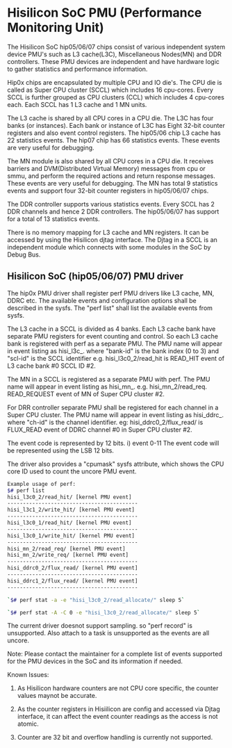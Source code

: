 **Hisilicon SoC PMU (Performance Monitoring Unit)**
=================================================
The Hisilicon SoC hip05/06/07 chips consist of various independent system
device PMU's such as L3 cache(L3C), Miscellaneous Nodes(MN) and DDR
controllers. These PMU devices are independent and have hardware logic to
gather statistics and performance information.

Hip0x chips are encapsulated by multiple CPU and IO die's. The CPU die is
called as Super CPU cluster (SCCL) which includes 16 cpu-cores. Every SCCL
is further grouped as CPU clusters (CCL) which includes 4 cpu-cores each.
Each SCCL has 1 L3 cache and 1 MN units.

The L3 cache is shared by all CPU cores in a CPU die. The L3C has four banks
(or instances). Each bank or instance of L3C has Eight 32-bit counter
registers and also event control registers. The hip05/06 chip L3 cache has
22 statistics events. The hip07 chip has 66 statistics events. These events
are very useful for debugging.

The MN module is also shared by all CPU cores in a CPU die. It receives
barriers and DVM(Distributed Virtual Memory) messages from cpu or smmu, and
perform the required actions and return response messages. These events are
very useful for debugging. The MN has total 9 statistics events and support
four 32-bit counter registers in hip05/06/07 chips.

The DDR controller supports various statistics events. Every SCCL has 2 DDR
channels and hence 2 DDR controllers. The hip05/06/07 has support for a
total of 13 statistics events.

There is no memory mapping for L3 cache and MN registers. It can be accessed
by using the Hisilicon djtag interface. The Djtag in a SCCL is an independent
module which connects with some modules in the SoC by Debug Bus.

**Hisilicon SoC (hip05/06/07) PMU driver**
--------------------------------------
The hip0x PMU driver shall register perf PMU drivers like L3 cache, MN, DDRC
etc.
The available events and configuration options shall be described in the sysfs.
The "perf list" shall list the available events from sysfs.

The L3 cache in a SCCL is divided as 4 banks. Each L3 cache bank have separate
PMU registers for event counting and control. So each L3 cache bank is
registered with perf as a separate PMU.
The PMU name will appear in event listing as hisi_l3c<bank-id>_<scl-id>.
where "bank-id" is the bank index (0 to 3) and "scl-id" is the SCCL identifier
e.g. hisi_l3c0_2/read_hit is READ_HIT event of L3 cache bank #0 SCCL ID #2.

The MN in a SCCL is registered as a separate PMU with perf.
The PMU name will appear in event listing as hisi_mn_<scl-id>.
e.g. hisi_mn_2/read_req. READ_REQUEST event of MN of Super CPU cluster #2.

For DRR controller separate PMU shall be registered for each channel in a
Super CPU cluster.
The PMU name will appear in event listing as hisi_ddrc<ch-id>_<scl-id>.
where "ch-id" is the channel identifier.
eg: hisi_ddrc0_2/flux_read/ is FLUX_READ event of DDRC channel #0 in
Super CPU cluster #2.

The event code is represented by 12 bits.
	i) event 0-11
		The event code will be represented using the LSB 12 bits.

The driver also provides a "cpumask" sysfs attribute, which shows the CPU core
ID used to count the uncore PMU event.

```bash
Example usage of perf:
$# perf list
hisi_l3c0_2/read_hit/ [kernel PMU event]
------------------------------------------
hisi_l3c1_2/write_hit/ [kernel PMU event]
------------------------------------------
hisi_l3c0_1/read_hit/ [kernel PMU event]
------------------------------------------
hisi_l3c0_1/write_hit/ [kernel PMU event]
------------------------------------------
hisi_mn_2/read_req/ [kernel PMU event]
hisi_mn_2/write_req/ [kernel PMU event]
------------------------------------------
hisi_ddrc0_2/flux_read/ [kernel PMU event]
------------------------------------------
hisi_ddrc1_2/flux_read/ [kernel PMU event]
------------------------------------------

`$# perf stat -a -e "hisi_l3c0_2/read_allocate/" sleep 5`

`$# perf stat -A -C 0 -e "hisi_l3c0_2/read_allocate/" sleep 5`
```

The current driver doesnot support sampling. so "perf record" is unsupported.
Also attach to a task is unsupported as the events are all uncore.

Note: Please contact the maintainer for a complete list of events supported for
the PMU devices in the SoC and its information if needed.

Known Issues:

1. As Hisilicon hardware counters are not CPU core specific, the counter values maynot be accurate.

2. As the counter registers in Hisiilicon are config and accessed via Djtag interface, it can affect the
   event counter readings as the access is not atomic.

3. Counter are 32 bit and overflow handling is currently not supported.
